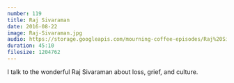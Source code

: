 ```yaml
---
number: 119
title: Raj Sivaraman
date: 2016-08-22
image: Raj-Sivaraman.jpg
audio: https://storage.googleapis.com/mourning-coffee-episodes/Raj%20Sivaraman%20Release.mp3
duration: 45:10
filesize: 1204762
---
```


I talk to the wonderful Raj Sivaraman about loss, grief, and culture.
